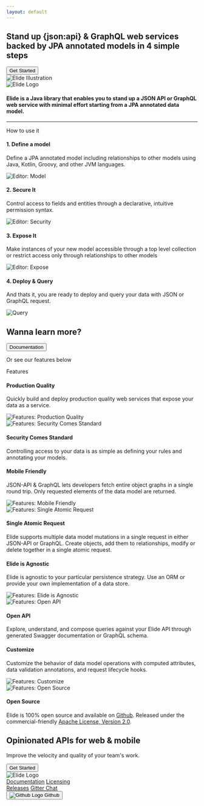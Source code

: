 ```yaml
---
layout: default
---
```


<div class="text-light background-dark">
  <div class="jumbotron">
    <div class="container text-center">
      <h2>Stand up <span class="text-primary">{json:api}</span> & <span class="text-primary">GraphQL</span> web services backed by JPA annotated models in 4 simple steps</h2>
      <a href="/pages/guide/01-start.html">
        <button type="button" class="btn btn-primary text-light my-3">Get Started</button>
      </a>
      <div class="mb-3">
        <img src="assets/images/elide-illustration.svg" class="img-fluid elide-illustration" alt="Elide Illustration">
      </div>
    </div>
  </div>
</div>

<div class="container text-center my-5">
  <img src="assets/images/elide-logo.svg" class="img-fluid mb-3" alt="Elide Logo">
  <h4 class="mx-2">Elide is a Java library that enables you to stand up a JSON API or GraphQL web service with minimal effort starting from a JPA annotated data model.</h4>
</div>

<hr class="mx-5">

<div class="usage container my-5">
  <div class="text-center display-4 mb-5">How to use it</div>
  <div class="row align-items-center my-4">
    <div class="col-sm">
      <div class="mr-3">
        <h4>1. Define a model</h4>
        <p>Define a JPA annotated model including relationships to other models using Java, Kotlin, Groovy, and other JVM languages.</p>
      </div>
    </div>
    <div class="col-sm">
      <img src="assets/images/editor/model-editor.png" class="img-fluid" alt="Editor: Model">
    </div>
  </div>
  <div class="row align-items-center my-4">
    <div class="col-sm">
      <div class="mr-3">
        <h4>2. Secure It</h4>
        <p>Control access to fields and entities through a declarative, intuitive permission syntax.</p>
      </div>
    </div>
    <div class="col-sm">
      <img src="assets/images/editor/secure-editor.png" class="img-fluid" alt="Editor: Security">
    </div>
  </div>
  <div class="row align-items-center my-4">
    <div class="col-sm">
      <div class="mr-3">
        <h4>3. Expose It</h4>
        <p>Make instances of your new model accessible through a top level collection or restrict access only through relationships to other models</p>
      </div>
    </div>
    <div class="col-sm">
      <img src="assets/images/editor/expose-editor.png" class="img-fluid" alt="Editor: Expose">
    </div>
  </div>
  <div class="row align-items-center my-4">
    <div class="col-sm">
      <div class="mr-3">
        <h4>4. Deploy & Query</h4>
        <p>And thats it, you are ready to deploy and query your data with JSON or GraphQL request.</p>
      </div>
    </div>
    <div class="col-sm">
      <img src="assets/images/editor/query.png" class="img-fluid" alt="Query">
    </div>
  </div>
  <div class="text-center mt-5">
    <h2>Wanna learn more?</h2>
    <a href="/pages/guide/01-start.html">
      <button type="button" class="btn btn-primary text-light mb-2">Documentation</button>
    </a>
    <p>Or see our features below</p>
  </div>
</div>

<div class="text-light background-dark">
  <div class="container py-5">
    <div class="text-center display-4 mb-5">Features</div>
    <div class="row align-items-center">
      <div class="col-sm">
        <h4>Production Quality</h4>
        <p>Quickly build and deploy production quality web services that expose your data as a service.</p>
      </div>
      <div class="col-sm text-right">
        <img src="assets/images/features/code-icon.png" class="img-fluid" alt="Features: Production Quality">
      </div>
    </div>
    <div class="row align-items-center elbow">
      <div class="elbow-right"></div>
      <div class="elbow-center"></div>
      <div class="elbow-left"></div>
    </div>
    <div class="row align-items-center">
      <div class="col-sm">
        <img src="assets/images/features/secure-icon.png" class="img-fluid" alt="Features: Security Comes Standard">
      </div>
      <div class="col-sm">
        <h4>Security Comes Standard</h4>
        <p>Controlling access to your data is as simple as defining your rules and annotating your models.</p>
      </div>
    </div>
    <div class="row align-items-center elbow">
      <div class="elbow-left"></div>
      <div class="elbow-center"></div>
      <div class="elbow-right"></div>
    </div>
    <div class="row align-items-center">
      <div class="col-sm">
        <h4>Mobile Friendly</h4>
        <p>JSON-API & GraphQL lets developers fetch entire object graphs in a single round trip. Only requested elements of the data model are returned.</p>
      </div>
      <div class="col-sm text-right">
        <img src="assets/images/features/mobile-icon.png" class="img-fluid" alt="Features: Mobile Friendly">
      </div>
    </div>
    <div class="row align-items-center elbow">
      <div class="elbow-right"></div>
      <div class="elbow-center"></div>
      <div class="elbow-left"></div>
    </div>
    <div class="row align-items-center">
      <div class="col-sm">
        <img src="assets/images/features/atom-icon.png" class="img-fluid" alt="Features: Single Atomic Request">
      </div>
      <div class="col-sm">
        <h4>Single Atomic Request</h4>
        <p>Elide supports multiple data model mutations in a single request in either JSON-API or GraphQL. Create objects, add them to relationships, modify or delete together in a single atomic request.</p>
      </div>
    </div>
    <div class="row align-items-center elbow">
      <div class="elbow-left"></div>
      <div class="elbow-center"></div>
      <div class="elbow-right"></div>
    </div>
    <div class="row align-items-center">
      <div class="col-sm">
        <h4>Elide is Agnostic</h4>
        <p>Elide is agnostic to your particular persistence strategy. Use an ORM or provide your own implementation of a data store.</p>
      </div>
      <div class="col-sm text-right">
        <img src="assets/images/features/annotation-icon.png" class="img-fluid" alt="Features: Elide is Agnostic">
      </div>
    </div>
    <div class="row align-items-center elbow">
      <div class="elbow-right"></div>
      <div class="elbow-center"></div>
      <div class="elbow-left"></div>
    </div>
    <div class="row align-items-center">
      <div class="col-sm">
        <img src="assets/images/features/globe-icon.png" class="img-fluid" alt="Features: Open API">
      </div>
      <div class="col-sm">
        <h4>Open API</h4>
        <p>Explore, understand, and compose queries against your Elide API through generated <a>Swagger</a> documentation or GraphQL schema.</p>
      </div>
    </div>
    <div class="row align-items-center elbow">
      <div class="elbow-left"></div>
      <div class="elbow-center"></div>
      <div class="elbow-right"></div>
    </div>
    <div class="row align-items-center">
      <div class="col-sm">
        <h4>Customize</h4>
        <p>Customize the behavior of data model operations with computed attributes, data validation annotations, and request lifecycle hooks.</p>
      </div>
      <div class="col-sm text-right">
        <img src="assets/images/features/customize-icon.png" class="img-fluid" alt="Features: Customize">
      </div>
    </div>
    <div class="row align-items-center elbow">
      <div class="elbow-right"></div>
      <div class="elbow-center"></div>
      <div class="elbow-left"></div>
    </div>
    <div class="row align-items-center">
      <div class="col-sm">
        <img src="assets/images/features/open-source-icon.png" class="img-fluid" alt="Features: Open Source">
      </div>
      <div class="col-sm">
        <h4>Open Source</h4>
        <p>Elide is 100% open source and available on <a href="https://github.com/yahoo/elide">Github</a>. Released under the commercial-friendly <a href="/pages/license.html">Apache License, Version 2.0</a>.</p>
      </div>
    </div>
  </div>
</div>

<div class="container text-center my-5">
  <h2>Opinionated APIs for web & mobile</h2>
  <p>Improve the velocity and quality of your team's work.</p>
  <a href="/pages/guide/01-start.html">
    <button type="button" class="btn btn-primary text-light">Get Started</button>
  </a>
</div>

<div class="footer text-light background-dark">
  <div class="container py-3">
    <div class="row">
      <div class="col-sm">
        <img src="assets/images/elide-white-logo.png" class="img-fluid" alt="Elide Logo">
      </div>
      <div class="col-sm links">
        <a href="/pages/guide/01-start.html">Documentation</a>
        <a href="/pages/license.html">Licensing</a>
      </div>
      <div class="col-sm links">
        <a href="https://github.com/yahoo/elide/releases">Releases</a>
        <a href="https://gitter.im/yahoo/elide">Gitter Chat</a>
      </div>
      <div class="col-sm">
        <a href="https://github.com/yahoo/elide">
          <button type="button" class="btn btn-secondary github">
            <img src="assets/images/GitHub-Mark-Light-32px.png" class="img-fluid" alt="Github Logo">
            <span>Github</span>
          </button>
        </a>
      </div>
    </div>
  </div>
</div>
